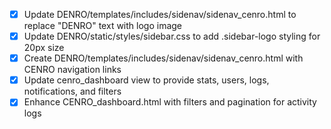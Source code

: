 - [x] Update DENRO/templates/includes/sidenav/sidenav_cenro.html to replace "DENRO" text with logo image
- [x] Update DENRO/static/styles/sidebar.css to add .sidebar-logo styling for 20px size
- [x] Create DENRO/templates/includes/sidenav/sidenav_cenro.html with CENRO navigation links
- [x] Update cenro_dashboard view to provide stats, users, logs, notifications, and filters
- [x] Enhance CENRO_dashboard.html with filters and pagination for activity logs
